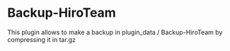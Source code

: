 # Backup-HiroTeam
This plugin allows to make a backup in plugin_data / Backup-HiroTeam by compressing it in tar.gz
